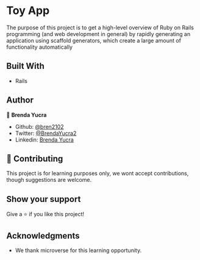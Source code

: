 # Toy App

The purpose of this project is to get a high-level overview of Ruby on Rails programming (and web development in general) by rapidly generating an application using scaffold generators, which create a large amount of functionality automatically

## Built With

- Rails

## Author

👤 **Brenda Yucra**

- Github: [@bren2102](https://github.com/bren2102) 
- Twitter: [@BrendaYucra2](https://twitter.com/BrendaYucra)
- Linkedin: [Brenda Yucra](https://www.linkedin.com/in/brenda-yucra-51980681/)

## 🤝 Contributing

This project is for learning purposes only, we wont accept contributions, though suggestions are welcome.

## Show your support

Give a ⭐️ if you like this project!

## Acknowledgments

- We thank microverse for this learning opportunity.
